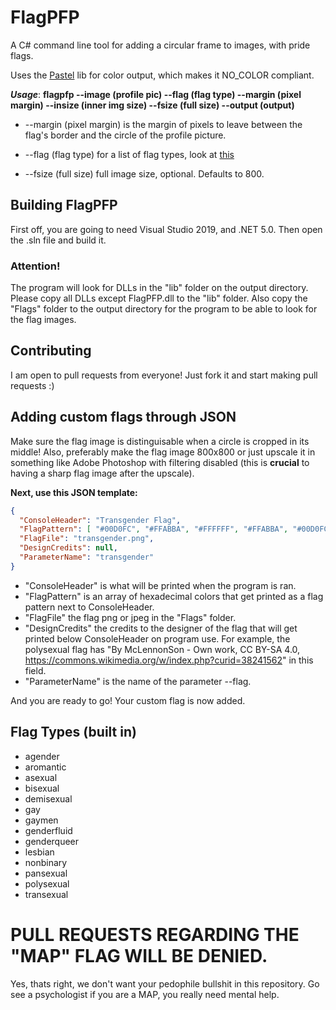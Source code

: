# FlagPFP
A C# command line tool for adding a circular frame to images, with pride flags.

Uses the [Pastel](https://github.com/silkfire/Pastel) lib for color output, which makes it NO_COLOR compliant.

***Usage***: __flagpfp --image (profile pic) --flag (flag type) --margin (pixel margin) --insize (inner img size) --fsize (full size) --output (output)__

* --margin (pixel margin) is the margin of pixels to leave between the flag's border and the circle of the profile picture.

* --flag (flag type) for a list of flag types, look at [this](#flag-types)
  
* --fsize (full size) full image size, optional. Defaults to 800.

## Building FlagPFP
First off, you are going to need Visual Studio 2019, and .NET 5.0. Then open the .sln file and build it.

### Attention! 
The program will look for DLLs in the "lib" folder on the output directory. Please copy all DLLs except FlagPFP.dll to the "lib" folder. Also copy the "Flags" folder to the output directory for the program to be able to look for the flag images.

## Contributing
I am open to pull requests from everyone! Just fork it and start making pull requests :)

## Adding custom flags through JSON
Make sure the flag image is distinguisable when a circle is cropped in its middle! Also, preferably make the flag image 800x800 or just upscale it in something like 
Adobe Photoshop with filtering disabled (this is __crucial__ to having a sharp flag image after the upscale).

__Next, use this JSON template:__
```json
{
  "ConsoleHeader": "Transgender Flag",
  "FlagPattern": [ "#00D0FC", "#FFABBA", "#FFFFFF", "#FFABBA", "#00D0FC" ],
  "FlagFile": "transgender.png",
  "DesignCredits": null,
  "ParameterName": "transgender"
}
```
* "ConsoleHeader" is what will be printed when the program is ran.
* "FlagPattern" is an array of hexadecimal colors that get printed as a flag pattern next to ConsoleHeader.
* "FlagFile" the flag png or jpeg in the "Flags" folder.
* "DesignCredits" the credits to the designer of the flag that will get printed below ConsoleHeader on program use. For example, the polysexual flag has
"By McLennonSon - Own work, CC BY-SA 4.0, https://commons.wikimedia.org/w/index.php?curid=38241562" in this field.
* "ParameterName" is the name of the parameter --flag.

And you are ready to go! Your custom flag is now added.

## Flag Types (built in)

* agender
* aromantic
* asexual
* bisexual
* demisexual
* gay
* gaymen
* genderfluid
* genderqueer
* lesbian
* nonbinary
* pansexual
* polysexual
* transexual

# PULL REQUESTS REGARDING THE "MAP" FLAG WILL BE DENIED.
Yes, thats right, we don't want your pedophile bullshit in this repository. Go see a psychologist if you are a MAP, you really need mental help.
